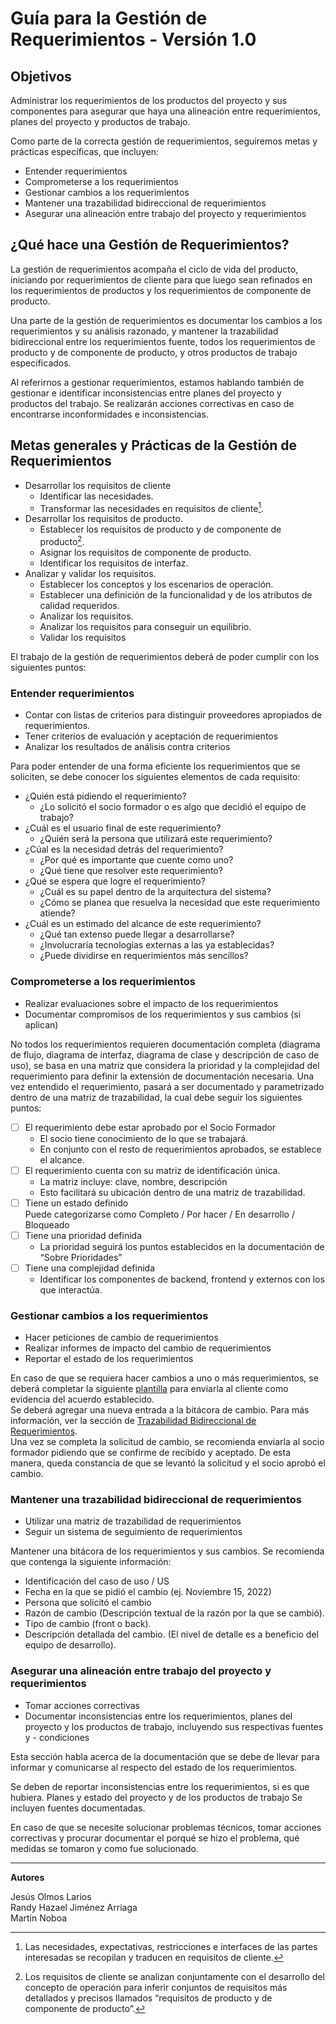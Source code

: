 # Guía para la Gestión de Requerimientos - Versión 1.0

## Objetivos

Administrar los requerimientos de los productos del proyecto y sus componentes para asegurar que haya una alineación entre requerimientos, planes del proyecto y productos de trabajo.

Como parte de la correcta gestión de requerimientos, seguiremos metas y prácticas específicas, que incluyen:
- Entender requerimientos
- Comprometerse a los requerimientos
- Gestionar cambios a los requerimientos
- Mantener una trazabilidad bidireccional de requerimientos
- Asegurar una alineación entre trabajo del proyecto y requerimientos

## ¿Qué hace una Gestión de Requerimientos?

La gestión de requerimientos acompaña el ciclo de vida del producto, iniciando por requerimientos de cliente para que luego sean refinados en los requerimientos de productos y los requerimientos de componente de producto.

Una parte de la gestión de requerimientos es documentar los cambios a los requerimientos y su análisis razonado, y mantener la trazabilidad bidireccional entre los requerimientos fuente, todos los requerimientos de producto y de componente de producto, y otros productos de trabajo especificados.

Al referirnos a gestionar requerimientos, estamos hablando también de gestionar e identificar inconsistencias entre planes del proyecto y productos del trabajo. Se realizarán acciones correctivas en caso de encontrarse inconformidades e inconsistencias.

## Metas generales y Prácticas de la Gestión de Requerimientos
- Desarrollar los requisitos de cliente
    - Identificar las necesidades.
    - Transformar las necesidades en requisitos de cliente[^1].
- Desarrollar los requisitos de producto. 
    - Establecer los requisitos de producto y de componente de producto[^2]. 
    - Asignar los requisitos de componente de producto. 
    - Identificar los requisitos de interfaz. 
- Analizar y validar los requisitos. 
    - Establecer los conceptos y los escenarios de operación. 
    - Establecer una definición de la funcionalidad y de los atributos de calidad requeridos. 
    - Analizar los requisitos. 
    - Analizar los requisitos para conseguir un equilibrio. 
    - Validar los requisitos

El trabajo de la gestión de requerimientos deberá de poder cumplir con los siguientes puntos:

### Entender requerimientos
- Contar con listas de criterios para distinguir proveedores apropiados de requerimientos.
- Tener criterios de evaluación y aceptación de requerimientos
- Analizar los resultados de análisis contra criterios


Para poder entender de una forma eficiente los requerimientos que se soliciten, se debe conocer los siguientes elementos de cada requisito:
- ¿Quién está pidiendo el requerimiento?
    - ¿Lo solicitó el socio formador o es algo que decidió el equipo de trabajo?
- ¿Cuál es el usuario final de este requerimiento?
    - ¿Quién será la persona que utilizará este requerimiento?
- ¿Cúal es la necesidad detrás del requerimiento?
    - ¿Por qué es importante que cuente como uno?
    - ¿Qué tiene que resolver este requerimiento? 
- ¿Qué se espera que logre el requerimiento?
    - ¿Cuál es su papel dentro de la arquitectura del sistema?
    - ¿Cómo se planea que resuelva la necesidad que este requerimiento atiende?
- ¿Cuál es un estimado del alcance de este requerimiento?
    - ¿Qué tan extenso puede llegar a desarrollarse?
    - ¿Involucraría tecnologías externas a las ya establecidas?
    - ¿Puede dividirse en requerimientos más sencillos?



### Comprometerse a los requerimientos
- Realizar evaluaciones sobre el impacto de los requerimientos
- Documentar compromisos de los requerimientos y sus cambios (si aplican)

No todos los requerimientos requieren documentación completa (diagrama de flujo, diagrama de interfaz, diagrama de clase y descripción de caso de uso), se basa en una matriz que considera la prioridad y la complejidad del requerimiento para definir la extensión de documentación necesaria.
Una vez entendido el requerimiento, pasará a ser documentado y parametrizado dentro de una matriz de trazabilidad, la cual debe seguir los siguientes puntos:

- [ ] El requerimiento debe estar aprobado por el Socio Formador
    - El socio tiene conocimiento de lo que se trabajará.
    - En conjunto con el resto de requerimientos aprobados, se establece el alcance.
- [ ] El requerimiento cuenta con su matriz de identificación única.
    - La matriz incluye: clave, nombre, descripción 	
    - Esto facilitará su ubicación dentro de una matriz de trazabilidad.
- [ ] Tiene un estado definido  
Puede categorizarse como Completo / Por hacer / En desarrollo / Bloqueado
- [ ] Tiene una prioridad definida   
    - La prioridad seguirá los puntos establecidos en la documentación de “Sobre Prioridades”
- [ ] Tiene una complejidad definida  
    - Identificar los componentes de backend, frontend y externos con los que interactúa.

### Gestionar cambios a los requerimientos
- Hacer peticiones de cambio de requerimientos
- Realizar informes de impacto del cambio de requerimientos
- Reportar el estado de los requerimientos

En caso de que se requiera hacer cambios a uno o más requerimientos, se deberá completar la siguiente [plantilla](../Plantillas/SolicitudDecambio) para enviarla al cliente como evidencia del acuerdo establecido.  
Se deberá agregar una nueva entrada a la bitácora de cambio. Para más información, ver la sección de [Trazabilidad Bidireccional de Requerimientos](#mantener-una-trazabilidad-bidireccional-de-requerimientos).  
Una vez se completa la solicitud de cambio, se recomienda enviarla al socio formador pidiendo que se confirme de recibido y aceptado. De esta manera, queda constancia de que se levantó la solicitud y el socio aprobó el cambio.



### Mantener una trazabilidad bidireccional de requerimientos
- Utilizar una matriz de trazabilidad de requerimientos
- Seguir un sistema de seguimiento de requerimientos

Mantener una bitácora de los requerimientos y sus cambios.
Se recomienda que contenga la siguiente información:
- Identificación del caso de uso / US
- Fecha en la que se pidió el cambio (ej. Noviembre 15, 2022)
- Persona que solicitó el cambio 
- Razón de cambio (Descripción textual de la razón por la que se cambió).
- Tipo de cambio (front o back).
- Descripción detallada del cambio. (El nivel de detalle es a beneficio del equipo de desarrollo).


### Asegurar una alineación entre trabajo del proyecto y requerimientos
- Tomar acciones correctivas
- Documentar inconsistencias entre los requerimientos, planes del proyecto y los productos de trabajo, incluyendo sus respectivas fuentes y - condiciones

Esta sección habla acerca de la documentación que se debe de llevar para informar y comunicarse al respecto del estado de los requerimientos.

Se deben de reportar inconsistencias entre los requerimientos, si es que hubiera.
Planes y estado del proyecto y de los productos de trabajo
Se incluyen fuentes documentadas.

En caso de que se necesite solucionar problemas técnicos, tomar acciones correctivas y procurar documentar el porqué se hizo el problema, qué medidas se tomaron y como fue solucionado.




---



**Autores**

Jesús Olmos Larios  
Randy Hazael Jiménez Arriaga  
Martin Noboa  

[^1]: Las necesidades, expectativas, restricciones e interfaces de las partes interesadas se recopilan y traducen en requisitos de cliente.
[^2]: Los requisitos de cliente se analizan conjuntamente con el desarrollo
del concepto de operación para inferir conjuntos de requisitos más detallados y precisos llamados “requisitos de producto y de componente
de producto”.



